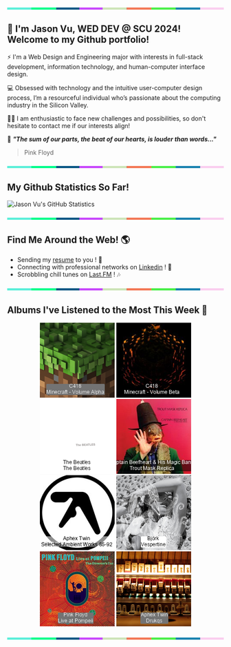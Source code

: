 <img src="./.github/workflows/banner_strip.png" width="100%" height="5px">

## 👋 I'm Jason Vu, WED DEV @ SCU 2024! Welcome to my Github portfolio! 

⚡ I'm a Web Design and Engineering major with interests in full-stack development, information technology, and human-computer interface design.

💻 Obsessed with technology and the intuitive user-computer design process, I’m a resourceful individual who’s passionate about the computing industry in the Silicon Valley.

🙋‍♂️ I am enthusiastic to face new challenges and possibilities, so don't hesitate to contact me if our interests align!

🤝 ***"The sum of our parts, the beat of our hearts, is louder than words..."***
> Pink Floyd

<img src="./.github/workflows/banner_strip.png" width="100%" height="5px">

## My Github Statistics So Far!
![Jason Vu's GitHub Statistics](https://github-readme-stats.vercel.app/api?username=JAVAB3ANS&show_icons=true)

<img src="./.github/workflows/banner_strip.png" width="100%" height="5px">

## Find Me Around the Web! 🌎
- Sending my [resume](https://javab3ans.github.io/pdfs/resume.pdf) to you ! 📝
- Connecting with professional networks on [Linkedin](https://www.linkedin.com/in/jason-anh-vu/) ! 💼  
- Scrobbling chill tunes on [Last.FM](https://www.last.fm/user/JAVA9620) ! 🎶

<img src="./.github/workflows/banner_strip.png" width="100%" height="5px">

## Albums I've Listened to the Most This Week 🎹 

<!-- lastfm -->
<p align="center"><a href="https://www.last.fm/music/C418/Minecraft+-+Volume+Alpha"><img src="./album-covers-finished/album-cover_final_0.png" title="C418 - Minecraft - Volume Alpha"></a> <a href="https://www.last.fm/music/C418/Minecraft+-+Volume+Beta"><img src="./album-covers-finished/album-cover_final_1.png" title="C418 - Minecraft - Volume Beta"></a> <a href="https://www.last.fm/music/The+Beatles/The+Beatles"><img src="./album-covers-finished/album-cover_final_2.png" title="The Beatles - The Beatles"></a> <a href="https://www.last.fm/music/Captain+Beefheart+&+His+Magic+Band/Trout+Mask+Replica"><img src="./album-covers-finished/album-cover_final_3.png" title="Captain Beefheart & His Magic Band - Trout Mask Replica"></a> <a href="https://www.last.fm/music/Aphex+Twin/Selected+Ambient+Works+85-92"><img src="./album-covers-finished/album-cover_final_4.png" title="Aphex Twin - Selected Ambient Works 85-92"></a> <a href="https://www.last.fm/music/Bj%C3%B6rk/Vespertine"><img src="./album-covers-finished/album-cover_final_5.png" title="Björk - Vespertine"></a> <a href="https://www.last.fm/music/Pink+Floyd/Live+at+Pompeii"><img src="./album-covers-finished/album-cover_final_6.png" title="Pink Floyd - Live at Pompeii"></a> <a href="https://www.last.fm/music/Aphex+Twin/Drukqs"><img src="./album-covers-finished/album-cover_final_7.png" title="Aphex Twin - Drukqs"></a> </p>

<img src="./.github/workflows/banner_strip.png" width="100%" height="5px">
